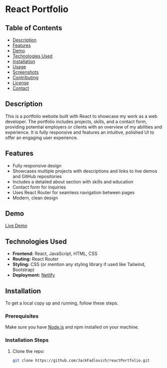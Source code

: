 # React Portfolio

## Table of Contents

- [Description](#description)
- [Features](#features)
- [Demo](#demo)
- [Technologies Used](#technologies-used)
- [Installation](#installation)
- [Usage](#usage)
- [Screenshots](#screenshots)
- [Contributing](#contributing)
- [License](#license)
- [Contact](#contact)

## Description

This is a portfolio website built with React to showcase my work as a web developer. The portfolio includes projects, skills, and a contact form, providing potential employers or clients with an overview of my abilities and experience. It is fully responsive and features an intuitive, polished UI to offer an engaging user experience.

## Features

- Fully responsive design
- Showcases multiple projects with descriptions and links to live demos and GitHub repositories
- Includes a detailed about section with skills and education
- Contact form for inquiries
- Uses React Router for seamless navigation between pages
- Modern, clean design

## Demo

[Live Demo](https://mernbookssearch.netlify.app/)

## Technologies Used

- **Frontend:** React, JavaScript, HTML, CSS
- **Routing:** React Router
- **Styling:** CSS (or mention any styling library if used like Tailwind, Bootstrap)
- **Deployment:** [Netlify](https://www.netlify.com/)

## Installation

To get a local copy up and running, follow these steps.

### Prerequisites

Make sure you have [Node.js](https://nodejs.org/en/) and npm installed on your machine.

### Installation Steps

1. Clone the repo:
   ```bash
   git clone https://github.com/JackFadlovich/reactPortfolio.git
